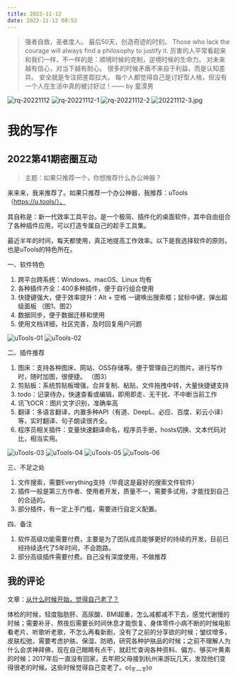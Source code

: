 ```yaml
---
title: 2022-11-12
date: 2022-11-12 08:52
---
```


> 强者自救，圣者度人。
> 最后50天，创造奇迹的时刻。
> Those who lack the courage will always find a philosophy to justify it.
> 厉害的人平常看起来和我们一样，不一样的是：顺境时候的克制，逆境时候的生命力。
> 对未来越有信心，对当下越有耐心。
> 很多的时候矛盾不来自于利益，而是认知差异。
> 安全就是专注把差距拉大。
> 每个人都觉得自己是讨好型人格，但没有一个人在生活中真的被讨好过！—— by 童漠男

![rq-20221112](http://images.iotop.work/upic/20221112-rq-20221112.jpg)
![rq-20221112-1](http://images.iotop.work/upic/20221112-rq-20221112-1.jpg)
![rq-20221112-2](http://images.iotop.work/upic/20221112-rq-20221112-2.jpg)
![20221112-3.jpg](http://images.iotop.work/upic/20221112-rq-20221112-3.jpg)

# 我的写作

## 2022第41期密圈互动

> 主题：如果只推荐一个，你想推荐什么办公神器？

来来来，我来推荐了。如果只推荐一个办公神器，我推荐：uTools（https://u.tools/）。

其自称是：新一代效率工具平台。是一个极简、插件化的桌面软件，其中自由组合了各种插件应用，可以打造专属自己的趁手工具集。

最近半年的时间，每天都使用，真正地提高工作效率。以下是我选择软件的原则，也是uTools的特色所在。

一、软件特色

1. 跨平台跨系统：Windows、macOS、Linux 均有
2. 各种插件齐全：400多种插件，便于自行组合使用
3. 快捷键强大，便于效率提升：Alt + 空格 一键唤出搜索框；鼠标中键，弹出超级面板 （图1、图2）
4. 数据同步，便于数据迁移和使用
5. 使用文档详细，社区完善，及时回复用户问题

![uTools-01](http://images.iotop.work/uPic/uTools-01.png)
![uTools-02](http://images.iotop.work/uPic/uTools-02.png)

二、插件推荐

1. 图床：支持各种图床、网站、OSS存储等。便于管理自己的图片。进行写作时，随时加图，很便捷。 （图3）
2. 剪贴板：系统剪贴板增强，合并复制、粘贴，文件拖拽中转，大量快捷键支持
3. todo：记录待办，快速查看或编辑，即用即走、无干扰、不中断当前工作
4. 讯飞OCR：图片文字识别，准确率高
5. 翻译：多语言翻译，内置多种API（有道、DeepL、必应、百度、彩云小译）等，实时翻译、句子朗读很齐全。
6. 程序员相关插件：变量快速翻译命名，程序员手册，hosts切换、文本代码对比，相当实用。

![uTools-03](http://images.iotop.work/uPic/uTools-03.png)
![uTools-04](http://images.iotop.work/uPic/uTools-04.png)
![uTools-05](http://images.iotop.work/uPic/uTools-05.png)
![uTools-06](http://images.iotop.work/uPic/uTools-06.png)

三、不足之处

1. 文件搜索，需要Everything支持（毕竟这是最好的搜索文件软件）
2. 插件一般是第三方作者、使用者开发，质量不一，需要多试用，才能找到自己的合适的。
3. 部分插件，有一定上手门槛，需要进行自定义配置。


四、备注

1. 软件高级功能需要付费，主要是为了团队成员能够更好的持续的开发，目前已经持续迭代了5年时间，不会跑路。
2. 部分高级插件需要付费。自己没有深度使用，不做推荐


## 我的评论

文章：[从什么时候开始，觉得自己老了？](https://mp.weixin.qq.com/s/akb2o7qu8NGxpk7bkosyIg)


体检的时候，轻度脂肪肝、高尿酸、BMI超重，怎么减都减不下去，感觉代谢慢的时候；需要补牙、熬夜后需要长时间休息才能恢复、身体零件小病不断的时候电影看老片、听歌听老歌，不怎么再看新剧，没有了之前的分享欲的时候；皱纹增多，皮肤松弛，需要考虑护肤、保湿、防晒，研究各种护肤品的时候；之前不理解人为什么会求神拜佛，现在自己眼睛有点干，就赶忙查询各种资料、偏方、够买叶黄素的时候；2017年后一直没有回家，去年把父母接到杭州来游玩几天，发现他们变得很老的时候。这些时候觉得自己变老了。o(╥﹏╥)o
